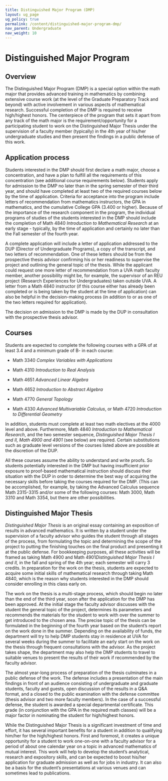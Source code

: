```yaml
---
title: Distinguished Major Program (DMP)
layout: ug_page
ug_policy: true
permalink: /content/distinguished-major-program-dmp/
nav_parent: Undergraduate
nav_weight: 10
---
```

<h1 class="mb-3">Distinguished Major Program</h1>

## Overview

The Distinguished Major Program (DMP) is a special option within the math major that provides advanced training in mathematics by combining extensive course work (at the level of the Graduate Preparatory Track and beyond) with active involvement in various aspects of mathematical research. Successful completion of the DMP is required to receive high/highest honors. The centerpiece of the program that sets it apart from any track of the math major is the requirement/opportunity for a participating student to work on the Distinguished Major Thesis under the supervision of a faculty member (typically) in the 4th year of his/her undergraduate studies and then present the findings in a public defense of this work.

## Application process

 Students interested in the DMP should first declare a math major, choose a concentration, and have a plan to fulfill all the requirements of this concentration (see additional course requirements below). Students apply for admission to the DMP no later than in the spring semester of their third year, and should have completed at least two of the required courses below by the time of application. Criteria for acceptance into the program include letters of recommendation from mathematics instructors, the GPA in mathematics, and the cumulative College GPA (3.400 or higher). Because of the importance of the research component in the program, the individual programs of studies of the students interested in the DMP should include the completion of Math 4840 <em>Introduction to Mathematical Research </em>at an early stage - typically, by the time of application and certainly no later than the Fall semester of the fourth year.

 A complete application will include a letter of application addressed to the DUP (Director of Undergraduate Programs), a copy of the transcript, and two letters of recommendation. One of these letters should be from the prospective thesis advisor confirming his or her readiness to supervise the project and outlining the general topic of the thesis. While the applicant could request one more letter of recommendation from a UVA math faculty member, another possibility might be, for example, the supervisor of an REU project (Research Experiences for Undergraduates) taken outside UVA. A letter from a Math 4840 instructor (if this course either has already been completed or is being taken by the student at the time of application) can also be helpful in the decision-making process (in addition to or as one of the two letters required for application).

 The decision on admission to the DMP is made by the DUP in consultation with the prospective thesis advisor.

## Courses

 Students are expected to complete the following courses with a GPA of at least 3.4 and a minimum grade of B- in each course:

- Math 3340 <em>Complex Variables with Applications</em>

- Math 4310 <em>Introduction to Real Analysis</em>

- Math 4651 <em>Advanced Linear Algebra</em>

- Math 4652 <em>Introduction to Abstract Algebra</em>

- Math 4770 <em>General Topology</em>

- Math 4330 <em>Advanced Multivariable Calculus</em>, or Math 4720 <em>Introduction to Differential Geometry</em>

 In addition, students must complete at least two math electives at the 4000 level and above. Furthermore, Math 4840 <em>Introduction to Mathematical Research</em>, and the two semester sequence, <em>Distinguished Major Thesis I and II, Math 4900 and 4901 </em>(see below) are required. Certain substitutions such as graduate level versions of the courses listed above are possible at the discretion of the DUP.



 All these courses assume the ability to understand and write proofs. So students potentially interested in the DMP but having insufficient prior exposure to proof-based mathematical instruction should discuss their situation with the DUP in order to determine the best way of acquiring the necessary skills before taking the courses required for the DMP. (This can be accomplished, for example, by taking the Advanced Calculus sequence Math 2315-3315 and/or some of the following courses: Math 3000, Math 3310 and Math 3354, but there are other possibilities.

## Distinguished Major Thesis

 <em>Distinguished Major Thesis </em>is an original essay containing an exposition of results in advanced mathematics. It is written by a student under the supervision of a faculty advisor who guides the student through all stages of the process, from formulating the topic and determining the scope of the project to putting the finishing touches on the final product and presenting it at the public defense. For bookkeeping purposes, all these activities will be framed as taking Math 4900 and Math 4901<em>Distinguished Major Thesis I and II, </em>in the fall and spring of the 4th year; each semester will carry 3 credits. In preparation for the work on the thesis, students are expected to acquire some initial skills of mathematical research through taking Math 4840, which is the reason why students interested in the DMP should consider enrolling in this class early on.

 The work on the thesis is a multi-stage process, which should begin no later than the end of the third year, soon after the application for the DMP has been approved. At the initial stage the faculty advisor discusses with the student the general topic of the project, determines its parameters and recommends the materials for the student to work with over the summer to get introduced to the chosen area. The precise topic of the thesis can be formulated in the beginning of the fourth year based on the student&rsquo;s report on the work done in the summer. Depending on the availability of funds, the department will try to help DMP students stay in residence at UVA for several weeks during the summer to facilitate an early start on the work on the thesis through frequent consultations with the advisor. As the project takes shape, the department may also help the DMP students to travel to suitable venues to present the results of their work if recommended by the faculty advisor.

 The almost year-long process of preparation of the thesis culminates in a public defense of the work. The defense includes a presentation of the main findings in front of an audience consisting of undergraduate and graduate students, faculty and guests, open discussion of the results in a Q&amp;A format, and a closed to the public examination with the defense committee (thesis advisor and two more faculty members). In the case of a successful defense, the student is awarded a special departmental certificate. This grade (in conjunction with the GPA in the required math classes) will be a major factor in nominating the student for high/highest honors.

 While the Distinguished Major Thesis is a significant investment of time and effort, it has several important benefits for a student in addition to qualifying him/her for the high/highest honors. First and foremost, it creates a unique opportunity for a student to work one-on-one with a faculty advisor for a period of about one calendar year on a topic in advanced mathematics of mutual interest. This work will help to develop the student&rsquo;s analytical, research and expository skills, and can be expected to boost his/her application for graduate admission as well as for jobs in industry. It can also be a basis for the student&rsquo;s presentations at various venues and can sometimes lead to publications.
